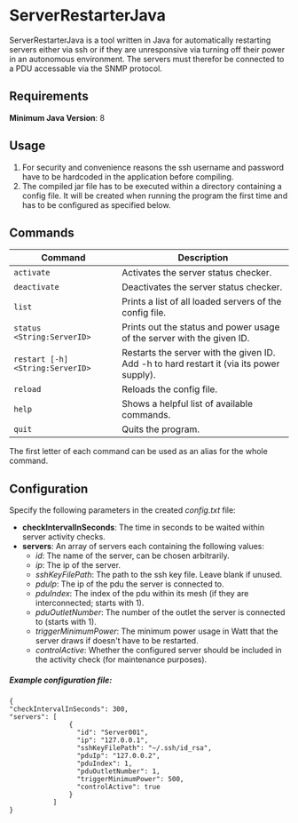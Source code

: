 # ServerRestarterJava
ServerRestarterJava is a tool written in Java for automatically restarting servers either via ssh or if they are unresponsive via turning 
off their power in an autonomous environment. The servers must therefor be connected to a PDU accessable via the SNMP protocol.

## Requirements
**Minimum Java Version**: 8

## Usage
1. For security and convenience reasons the ssh username and password have to be hardcoded in the application before compiling.
2. The compiled jar file has to be executed within a directory containing a config file. It will be created when running the program the 
first time and has to be configured as specified below.

## Commands
| Command | Description |
| ------- | ----------- |
| `activate` | Activates the server status checker. |
| `deactivate` | Deactivates the server status checker. |
| `list` | Prints a list of all loaded servers of the config file. |
| `status <String:ServerID>` | Prints out the status and power usage of the server with the given ID. |
| `restart [-h] <String:ServerID>` | Restarts the server with the given ID. Add -h to hard restart it (via its power supply). |
| `reload` | Reloads the config file. |
| `help` | Shows a helpful list of available commands. |
| `quit` | Quits the program. |
The first letter of each command can be used as an alias for the whole command.

## Configuration
Specify the following parameters in the created *config.txt* file:
- **checkIntervalInSeconds**: The time in seconds to be waited within server activity checks.
- **servers**: An array of servers each containing the following values:
  - *id*: The name of the server, can be chosen arbitrarily.
  - *ip*: The ip of the server.
  - *sshKeyFilePath*: The path to the ssh key file. Leave blank if unused.
  - *pduIp*: The ip of the pdu the server is connected to.
  - *pduIndex*: The index of the pdu within its mesh (if they are interconnected; starts with 1).
  - *pduOutletNumber*: The number of the outlet the server is connected to (starts with 1).
  - *triggerMinimumPower*: The minimum power usage in Watt that the server draws if doesn't have to be restarted.
  - *controlActive*: Whether the configured server should be included in the activity check (for maintenance purposes).
    
##### Example configuration file:
```
{
"checkIntervalInSeconds": 300,
"servers": [
               {
                 "id": "Server001",
                 "ip": "127.0.0.1",
                 "sshKeyFilePath": "~/.ssh/id_rsa",
                 "pduIp": "127.0.0.2",
                 "pduIndex": 1,
                 "pduOutletNumber": 1,
                 "triggerMinimumPower": 500,
                 "controlActive": true
               }
           ]
}
```
  
